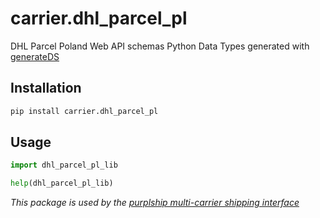 # carrier.dhl_parcel_pl

DHL Parcel Poland Web API schemas Python Data Types generated with [generateDS](http://www.davekuhlman.org/generateDS.html)

## Installation

```bash
pip install carrier.dhl_parcel_pl
```

## Usage

```python
import dhl_parcel_pl_lib

help(dhl_parcel_pl_lib)
```

*This package is used by the [purplship multi-carrier shipping interface](https://github.com/purplship/purplship)*
